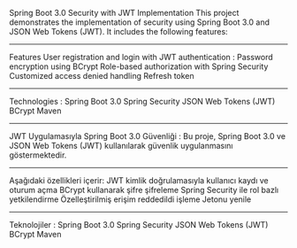 Spring Boot 3.0 Security with JWT Implementation 
This project demonstrates the implementation of security using Spring Boot 3.0 and JSON Web Tokens (JWT). It includes the following features:
*********************************************
Features
User registration and login with JWT authentication :
Password encryption using BCrypt
Role-based authorization with Spring Security
Customized access denied handling
Refresh token
*********************************************
Technologies :
Spring Boot 3.0
Spring Security
JSON Web Tokens (JWT)
BCrypt
Maven
*****************************************************************************************************************************************************************
JWT Uygulamasıyla Spring Boot 3.0 Güvenliği : 
Bu proje, Spring Boot 3.0 ve JSON Web Tokens (JWT) kullanılarak güvenlik uygulanmasını göstermektedir.
*********************************************
Aşağıdaki özellikleri içerir:
JWT kimlik doğrulamasıyla kullanıcı kaydı ve oturum açma
BCrypt kullanarak şifre şifreleme 
Spring Security ile rol bazlı yetkilendirme
Özelleştirilmiş erişim reddedildi işleme 
Jetonu yenile 
*********************************************
Teknolojiler :
Spring Boot 3.0
Spring Security
JSON Web Tokens (JWT)
BCrypt
Maven
